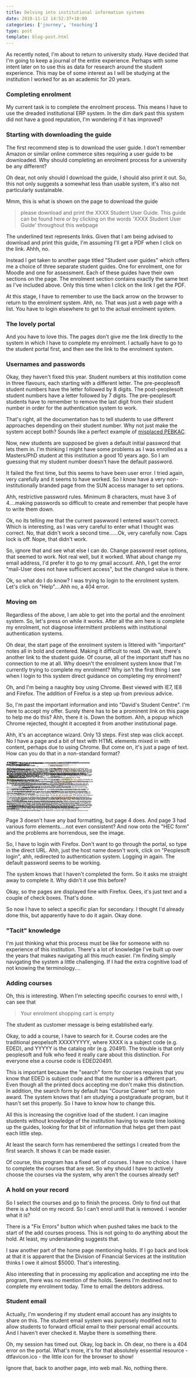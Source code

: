 ```yaml
---
title: Delving into institutional information systems
date: 2010-11-12 14:52:37+10:00
categories: ['journey', 'teaching']
type: post
template: blog-post.html
---
```

As recently noted, I'm about to return to university study. Have decided that I'm going to keep a journal of the entire experience. Perhaps with some intent later on to use this as data for research around the student experience. This may be of some interest as I will be studying at the institution I worked for as an academic for 20 years.

### Completing enrolment

My current task is to complete the enrolment process. This means I have to use the dreaded institutional ERP system. In the dim dark past this system did not have a good reputation, I'm wondering if it has improved?

### Starting with downloading the guide

The first recommend step is to download the user guide. I don't remember Amazon or similar online commerce sites requiring a user guide to be downloaded. Why should completing an enrolment process for a university be any different?

Oh dear, not only should I download the guide, I should also print it out. So, this not only suggests a somewhat less than usable system, it's also not particularly sustainable.

Mmm, this is what is shown on the page to download the guide

> please download and print the XXXX Student User Guide. This guide can be found here or by clicking on the words 'XXXX Student User Guide' throughout this webpage

The underlined text represents links. Given that I am being advised to download and print this guide, I'm assuming I'll get a PDF when I click on the link. Ahhh, no.

Instead I get taken to another page titled "Student user guides" which offers me a choice of three separate student guides. One for enrolment, one for Moodle and one for assessment. Each of these guides have their own sections on the page. The enrolment section contains exactly the same text as I've included above. Only this time when I click on the link I get the PDF.

At this stage, I have to remember to use the back arrow on the browser to return to the enrolment system. Ahh, no. That was just a web page with a list. You have to login elsewhere to get to the actual enrolment system.

### The lovely portal

And you have to love this. The pages don't give me the link directly to the system in which I have to complete my enrolment. I actually have to go to the student portal first, and then see the link to the enrolment system.

### Usernames and passwords

Okay, they haven't fixed this year. Student numbers at this institution come in three flavours, each starting with a different letter. The pre-peoplesoft student numbers have the letter followed by 8 digits. The post-peoplesoft student numbers have a letter followed by 7 digits. The pre-peoplesoft students have to remember to remove the last digit from their student number in order for the authentication system to work.

That's right, all the documentation has to tell students to use different approaches depending on their student number. Why not just make the system accept both? Sounds like a perfect example of [misplaced PEBKAC](http://en.wikipedia.org/wiki/User_error#Criticism_of_the_concept).

Now, new students are supposed be given a default initial password that lets them in. I'm thinking I might have some problems as I was enrolled as a Masters/PhD student at this institution a good 10 years ago. So I am guessing that my student number doesn't have the default password.

It failed the first time, but this seems to have been user error. I tried again, very carefully and it seems to have worked. So I know have a very non-institutionally branded page from the SUN access manager to set options.

Ahh, restrictive password rules. Minimum 8 characters, must have 3 of 4....making passwords so difficult to create and remember that people have to write them down.

Ok, no its telling me that the current paswword I entered wasn't correct. Which is interesting, as I was very careful to enter what I thought was correct. No, that didn't work a second time......Ok, very carefully now. Caps lock is off. Nope, that didn't work.

So, ignore that and see what else I can do. Change password reset options, that seemed to work. Not real well, but it worked. What about change my email address, I'd prefer it to go to my gmail account. Ahh, I get the error "mail-User does not have sufficient access", but the changed value is there.

Ok, so what do I do know? I was trying to login to the enrolment system. Let's click on "Help"....Ahh no, a 404 error.

### Moving on

Regardless of the above, I am able to get into the portal and the enrolment system. So, let's press on while it works. After all the aim here is complete my enrolment, not diagnose intermittent problems with institutional authentication systems.

Oh dear, the start page of the enrolment system is littered with "important" notes all in bold and centered. Making it difficult to read. Oh wait, there's another link to the student guide. Of course, all of the important stuff has no connection to me at all. Why doesn't the enrolment system know that I'm currently trying to complete my enrolment? Why isn't the first thing I see when I login to this system direct guidance on completing my enrolment?

Oh, and I'm being a naughty boy using Chrome. Best viewed with IE7, IE8 and Firefox. The addition of Firefox is a step up from previous advice.

So, I'm past the important information and into "David's Student Centre". I'm here to accept my offer. Surely there has to be a prominent link on this page to help me do this? Ahh, there it is. Down the bottom. Ahh, a popup which Chrome rejected, thought it accepted it from another institutional page.

Ahh, it's an acceptance wizard. Only 13 steps. First step was click accept. No I have a page and a bit of text with HTML elements mixed in with content, perhaps due to using Chrome. But come on, it's just a page of text. How can you do that in a non-standard format?

[![Bad formatting](images/5168710320_45bc1f8d37_m.jpg)](http://www.flickr.com/photos/david_jones/5168710320/ "Bad formatting by David T Jones, on Flickr")

Page 3 doesn't have any bad formatting, but page 4 does. And page 3 had various form elements....not even consistent? And now onto the "HEC form" and the problems are horrendous, see the image.

So, I have to login with Firefox. Don't want to go through the portal, so type in the direct URL. Ahh, just the host name doesn't work, click on "Peoplesoft login", ahh, redirected to authentication system. Logging in again. The default password seems to be working.

The system knows that I haven't completed the form. So it asks me straight away to complete it. Why didn't it use this before?

Okay, so the pages are displayed fine with Firefox. Gees, it's just text and a couple of check boxes. That's done.

So now I have to select a specific plan for secondary. I thought I'd already done this, but apparently have to do it again. Okay done.

### "Tacit" knowledge

I'm just thinking what this process must be like for someone with no experience of this institution. There's a lot of knowledge I've built up over the years that makes navigating all this much easier. I'm finding simply navigating the system a little challenging. If I had the extra cognitive load of not knowing the terminology....

### Adding courses

Oh, this is interesting. When I'm selecting specific courses to enrol with, I can see that

> Your enrolment shopping cart is empty

The student as customer message is being established early.

Okay, to add a course, I have to search for it. Course codes are the traditional peopelsoft XXXXYYYYY, where XXXX is a subject code (e.g. EDED), and YYYYY is the catalog nbr (e.g. 20491). The trouble is that only peoplesoft and folk who feed it really care about this distinction. For everyone else a course code is EDED20491.

This is important because the "search" form for courses requires that you know that EDED is subject code and that the number is a different part. Even though all the printed docs accepting me don't make this distinction. In addition, the search form by default has "Course Career" set to non award. The system knows that I am studying a postgraduate program, but it hasn't set this properly. So I have to know how to change this.

All this is increasing the cognitive load of the student. I can imagine students without knowledge of the institution having to waste time looking up the guides, looking for that bit of information that helps get them past each little step.

At least the search form has remembered the settings I created from the first search. It shows it can be made easier.

Of course, this program has a fixed set of courses. I have no choice. I have to complete the courses that are set. So why should I have to actively choose the courses via the system, why aren't the courses already set?

### A hold on your record

So I select the courses and go to finish the process. Only to find out that there is a hold on my record. So I can't enrol until that is removed. I wonder what it is?

There is a "Fix Errors" button which when pushed takes me back to the start of the add courses process. This is not going to do anything about the hold. At least, my understanding suggests that.

I saw another part of the home page mentioning holds. If I go back and look at that it is apparent that the Division of Financial Services at the institution thinks I owe it almost $5000. That's interesting.

Also interesting that in processing my application and accepting me into the program, there was no mention of the holds. Seems I'm destined not to complete my enrolment today. Time to email the debtors address.

### Student email

Actually, I'm wondering if my student email account has any insights to share on this. The student email system was purposely modified not to allow students to forward official email to their personal email accounts. And I haven't ever checked it. Maybe there is something there.

Oh, my session has timed out. Okay, log back in. Oh dear, no there is a 404 error on the portal. What's more, it's for that absolutely essential resource - dtfavicon.ico - the little icon for the browser to show!

Ignore that, back to another page, into web mail. No, nothing there.